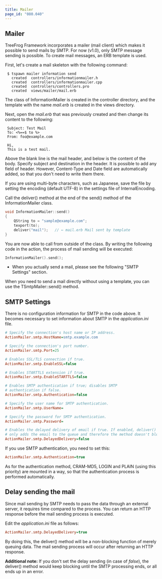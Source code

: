 ```yaml
---
title: Mailer
page_id: "080.040"
---
```


## Mailer

TreeFrog Framework incorporates a mailer (mail client) which makes it possible to send mails by SMTP. For now (v1.0), only SMTP message sending is possible. To create mail messages, an ERB template is used.

First, let's create a mail skeleton with the following command:

```
 $ tspawn mailer information send
   created  controllers/informationmailer.h
   created  controllers/informationmailer.cpp
   created  controllers/controllers.pro
   created  views/mailer/mail.erb
```

The class of InformationMailer is created in the controller directory, and the template with the name *mail.erb* is created in the views directory.

Next, open the *mail.erb* that was previously created and then change its content to the following:

```
 Subject: Test Mail
 To: <%==$ to %>
 From: foo@example.com

 Hi,
 This is a test mail.
```

Above the blank line is the mail header, and below is the content of the body. Specify subject and destination in the header. It is possible to add any field of header. However, Content-Type and Date field are automatically added, so that you don't need to write them there.

If you are using multi-byte characters, such as Japanese, save the file by setting the encoding (default UTF-8) in the settings file of InternalEncoding.

Call the deliver() method at the end of the send() method of the InformationMailer class.

```c++
void InformationMailer::send()
{
    QString to = "sample@example.com";
    texport(to);
    deliver("mail");   // ← mail.erb Mail sent by template
}
```

You are now able to call from outside of the class. By writing the following code in the action, the process of mail sending will be executed:

```c++
InformationMailer().send();
```

- When you actually send a mail, please see the following "SMTP Settings" section.

When you need to send a mail directly without using a template, you can use the TSmtpMailer::send() method.

## SMTP Settings

There is no configuration information for SMTP in the code above. It becomes necessary to set information about SMTP in the *application.ini* file.

```ini
# Specify the connection's host name or IP address.
ActionMailer.smtp.HostName=smtp.example.com

# Specify the connection's port number.
ActionMailer.smtp.Port=25

# Enables SSL/TLS connection if true.
ActionMailer.smtp.EnableSSL=false

# Enables STARTTLS extension if true.
ActionMailer.smtp.EnableSTARTTLS=false

# Enables SMTP authentication if true; disables SMTP
# authentication if false.
ActionMailer.smtp.Authentication=false

# Specify the user name for SMTP authentication.
ActionMailer.smtp.UserName=

# Specify the password for SMTP authentication.
ActionMailer.smtp.Password=

# Enables the delayed delivery of email if true. If enabled, deliver() method
# only adds the email to the queue and therefore the method doesn't block.
ActionMailer.smtp.DelayedDelivery=false
```

If you use SMTP authentication, you need to set this:

```ini
ActionMailer.smtp.Authentication=true
```

As for the authentication method, CRAM-MD5, LOGIN and PLAIN (using this priority) are mounted in a way, so that the authentication process is performed automatically.

## Delay sending the mail

Since mail sending by SMTP needs to pass the data through an external server, it requires time compared to the process. You can return an HTTP response before the mail sending process is executed.

Edit the *application.ini* file as follows:

```ini
ActionMailer.smtp.DelayedDelivery=true
```

By doing this, the deliver() method will be a non-blocking function of merely queuing data. The mail sending process will occur after returning an HTTP response.

**Additional note:**
If you don't set the delay sending (in case of *false*), the deliver() method would keep blocking until the SMTP processing ends, or all ends up in an error.
